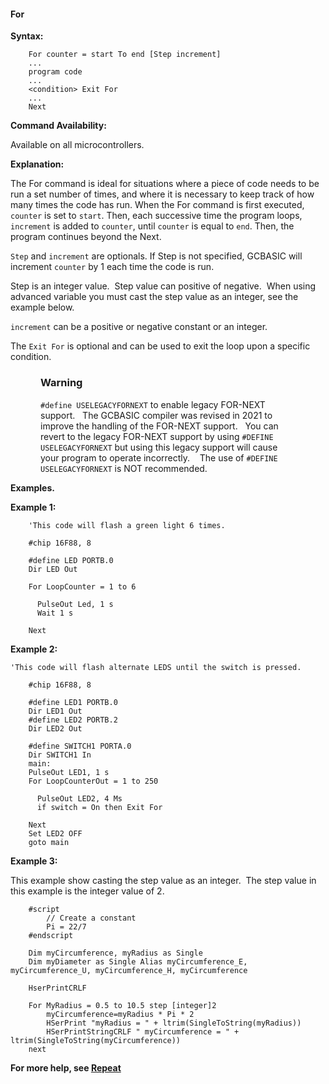 <div class="section">

<div class="titlepage">

<div>

<div>

#### <span id="_for"></span>For

</div>

</div>

</div>

<span class="strong">**Syntax:**</span>

``` screen
    For counter = start To end [Step increment]
    ...
    program code
    ...
    <condition> Exit For
    ...
    Next
```

<span class="strong">**Command Availability:**</span>

Available on all microcontrollers.

<span class="strong">**Explanation:**</span>

The For command is ideal for situations where a piece of code needs to
be run a set number of times, and where it is necessary to keep track of
how many times the code has run. When the For command is first executed,
`counter` is set to `start`. Then, each successive time the program
loops, `increment` is added to `counter`, until `counter` is equal to
`end`. Then, the program continues beyond the Next.

`Step` and `increment` are optionals. If Step is not specified, GCBASIC
will increment `counter` by 1 each time the code is run.

Step is an integer value.  Step value can positive of negative.  When
using advanced variable you must cast the step value as an integer, see
the example below.

`increment` can be a positive or negative constant or an integer.

The `Exit For` is optional and can be used to exit the loop upon a
specific condition.

<div class="warning" style="margin-left: 0.5in; margin-right: 0.5in;">

### Warning

`#define USELEGACYFORNEXT` to enable legacy FOR-NEXT support.   The
GCBASIC compiler was revised in 2021 to improve the handling of the
FOR-NEXT support.   You can revert to the legacy FOR-NEXT support by
using `#DEFINE USELEGACYFORNEXT` but using this legacy support will
cause your program to operate incorrectly.    The use of
`#DEFINE USELEGACYFORNEXT` is NOT recommended.

</div>

<span class="strong">**Examples.**</span>

<span class="strong">**Example 1:**</span>

``` screen
    'This code will flash a green light 6 times.

    #chip 16F88, 8

    #define LED PORTB.0
    Dir LED Out

    For LoopCounter = 1 to 6

      PulseOut Led, 1 s
      Wait 1 s

    Next
```

<span class="strong">**Example 2:**</span>

``` screen
'This code will flash alternate LEDS until the switch is pressed.

    #chip 16F88, 8

    #define LED1 PORTB.0
    Dir LED1 Out
    #define LED2 PORTB.2
    Dir LED2 Out

    #define SWITCH1 PORTA.0
    Dir SWITCH1 In
    main:
    PulseOut LED1, 1 s
    For LoopCounterOut = 1 to 250

      PulseOut LED2, 4 Ms
      if switch = On then Exit For

    Next
    Set LED2 OFF
    goto main
```

<span class="strong">**Example 3:**</span>

This example show casting the step value as an integer.  The step value
in this example is the integer value of 2.

``` screen
    #script
        // Create a constant
        Pi = 22/7
    #endscript

    Dim myCircumference, myRadius as Single
    Dim myDiameter as Single Alias myCircumference_E, myCircumference_U, myCircumference_H, myCircumference

    HserPrintCRLF

    For MyRadius = 0.5 to 10.5 step [integer]2
        myCircumference=myRadius * Pi * 2
        HSerPrint "myRadius = " + ltrim(SingleToString(myRadius))
        HSerPrintStringCRLF " myCircumference = " + ltrim(SingleToString(myCircumference))
    next
```

<span class="strong">**For more help, see
<a href="_repeat.html" class="link" title="Repeat">Repeat</a>**</span>

</div>
